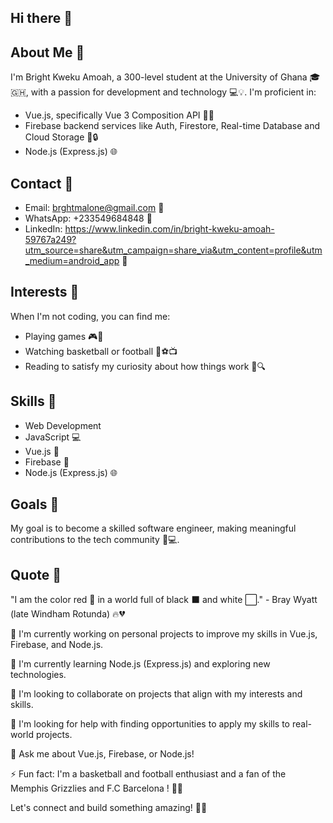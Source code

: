## Hi there 👋

<!--
**Bright-Kweku-Amoah/Bright-Kweku-Amoah** is a ✨ _special_ ✨ repository because its `README.md` (this file) appears on your GitHub profile.

Here are some ideas to get you started:

- 🔭 I’m currently working on ...
- 🌱 I’m currently learning ...
- 👯 I’m looking to collaborate on ...
- 🤔 I’m looking for help with ...
- 💬 Ask me about ...
- 📫 How to reach me: ...
- 😄 Pronouns: ...
- ⚡ Fun fact: ...
-->
## About Me 🤔

I'm Bright Kweku Amoah, a 300-level student at the University of Ghana 🎓🇬🇭, with a passion for development and technology 💻💡. I'm proficient in:

- Vue.js, specifically Vue 3 Composition API 🌟🎉
- Firebase backend services like Auth, Firestore, Real-time Database  and Cloud Storage 📂🔒
- Node.js (Express.js) 🌐

## Contact 📲

- Email: brghtmalone@gmail.com 📧
- WhatsApp: +233549684848 📱
- LinkedIn: https://www.linkedin.com/in/bright-kweku-amoah-59767a249?utm_source=share&utm_campaign=share_via&utm_content=profile&utm_medium=android_app 💼

## Interests 🤩

When I'm not coding, you can find me:

- Playing games 🎮👾
- Watching basketball or football 🏀⚽️📺
- Reading to satisfy my curiosity about how things work 📖🔍

## Skills 💪
- Web Development 
- JavaScript 💻
- Vue.js 🌟
- Firebase 📂
- Node.js (Express.js) 🌐

## Goals 🎯

My goal is to become a skilled software engineer, making meaningful contributions to the tech community 🌟💻.

## Quote 💫

"I am the color red 🔴 in a world full of black ⬛️ and white ⬜️." - Bray Wyatt (late Windham Rotunda) 🔥💔

🔭 I'm currently working on personal projects to improve my skills in Vue.js, Firebase, and Node.js.

🌱 I'm currently learning Node.js (Express.js) and exploring new technologies.

👯 I'm looking to collaborate on projects that align with my interests and skills.

🤔 I'm looking for help with finding opportunities to apply my skills to real-world projects.

💬 Ask me about Vue.js, Firebase, or Node.js!

⚡ Fun fact: I'm a basketball and football enthusiast and a fan of the Memphis Grizzlies and F.C Barcelona ! 🏀🔥

Let's connect and build something amazing! 🤝🚀
